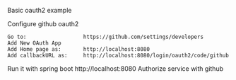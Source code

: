 
Basic oauth2 example

Configure github oauth2 

	Go to:					https://github.com/settings/developers
	Add New OAuth App
	Add Home page as:		http://localhost:8080
	Add callbackURL as:		http://localhost:8080/login/oauth2/code/github
			
Run it with spring boot
	http://localhost:8080
	Authorize service with github
	 